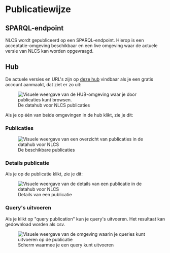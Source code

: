 # Publicatiewijze

## SPARQL-endpoint
NLCS wordt gepubliceerd op een SPARQL-endpoint. Hierop is een acceptatie-omgeving beschikbaar en een live omgeving waar de actuele versie van NLCS kan worden opgevraagd.


## Hub
De actuele versies en URL's zijn op [deze hub](https://hub.laces.tech/digitalbuildingdata/nlcs) vindbaar als je een gratis account aanmaakt, dat ziet er zo uit:

<figure>
<img src="./h/media/hub.PNG" alt="Visuele weergave van de HUB-omgeving waar je door publicaties kunt browsen.">
<figcaption>De datahub voor NLCS publicaties</caption>
</figure>


Als je op één van beide omgevingen in de hub klikt, zie je dit:

### Publicaties

<figure>
<img src="./h/media/publication.PNG" alt="Visuele weergave van een overzicht van publicaties in de datahub voor NLCS">
<figcaption>De beschikbare publicaties</caption>
</figure>



### Details publicatie
Als je op de publicatie klikt, zie je dit:

<figure>
<img src="./h/media/publicationdetails.PNG" alt="Visuele weergave van de details van een publicatie in de datahub voor NLCS">
<figcaption>Details van een publicatie</caption>
</figure>

### Query's uitvoeren
Als je klikt op "query publication" kun je query's uitvoeren. Het resultaat kan gedownload worden als csv.


<figure>
<img src="./h/media/querien.PNG" alt="Visuele weergave van de omgeving waarin je queries kunt uitvoeren op de publicatie">
<figcaption>Scherm waarmee je een query kunt uitvoeren</caption>
</figure>





